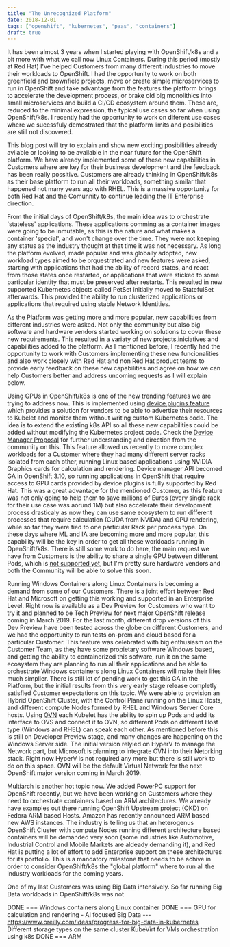 ```yaml
---
title: "The Unrecognized Platform"
date: 2018-12-01
tags: ["openshift", "kubernetes", "paas", "containers"]
draft: true
---
```

It has been almost 3 years when I started playing with OpenShift/k8s and a bit more with what we call now Linux Containers. During this period (mostly at Red Hat) I've helped Customers from many different industries to move their workloads to OpenShift. I had the opportunity to work on both greenfield and brownfield projects, move or create simple microservices to run in OpenShift and take advantage from the features the platform brings to accelerate the development process, or brake old big monolithics into small microservices and build a CI/CD ecosystem around them. These are, reduced to the minimal expression, the typical use cases so far when using OpenShift/k8s. I recently had the opportunity to work on diferent use cases where we sucessfuly demostrated that the platform limits and posibilities are still not discovered.

This blog post will try to explain and show new exciting posibilities already avilable or looking to be available in the near future for the OpenShift platform. We have already implemented some of these new capabilities in Customers where are key for their business development and the feedback has been really possitive. Customers are already thinking in OpenShift/k8s as their base platform to run all their workloads, something similar that happened not many years ago with RHEL. This is a massive opportunity for both Red Hat and the Comunnity to continue leading the IT Enterprise direction.

From the initial days of OpenShift/k8s, the main idea was to orchestrate 'stateless' applications. These applications comming as a container images were going to be inmutable, as this is the nature and what makes a container 'special', and won't change over the time. They were not keeping any status as the industry thought at that time it was not necessary. As long the platform evolved, made popular and was globally adopted, new workload types aimed to be orquestrated and new features were asked, starting with applications that had the ability of record states, and react from those states once restarted, or applications that were sticked to some particular identity that must be preserved after restarts. This resulted in new supported Kubernetes objects called PetSet initially moved to StatefulSet afterwards. This provided the ability to run clusterized applications or applications that required using stable Network Identities.

As the Platform was getting more and more popular, new capabilities from different industries were asked. Not only the community but also big software and hardware vendors started working on solutions to cover these new requirements. This resulted in a variaty of new projects,iniciatives and capabilities added to the platform. As I mentioned before, I recently had the opportunity to work with Customers implementing these new funcionalities and also work closely with Red Hat and non Red Hat product teams to provide early feedback on these new capabilities and agree on how we can help Customers better and address uncoming requests as I will explain below.

Using GPUs in OpenShift/k8s is one of the new trending features we are trying to address now. This is implemented using [device plugins feature](https://docs.openshift.com/container-platform/3.11/dev_guide/device_plugins.html) which provides a solution for vendors to be able to advertise their resources to Kubelet and monitor them without writing custom Kubernetes code. The idea is to extend the existing k8s API so all these new capabilities could be added without modifying the Kubernetes project code. Check the [Device Manager Proposal](https://github.com/kubernetes/community/blob/master/contributors/design-proposals/resource-management/device-plugin.md) for further understanding and direction from the community on this. This feature allowed us recently to move complex workloads for a Customer where they had many different server racks isolated from each other, running Linux based applications using NVIDIA Graphics cards for calculation and rendering. Device manager API becomed GA in OpenShift 3.10, so running applications in OpenShift that require access to GPU cards provided by device plugins is fully supported by Red Hat. This was a great advantage for the mentioned Customer, as this feature was not only going to help them to save millions of Euros (every single rack for their use case was aorund 1M) but also accelerate their development process drasticaly as now they can use same ecosystem to run different processes that require calculation (CUDA from NVIDA) and GPU rendering, while so far they were tied to one particular Rack per process type. On these days where ML and IA are becoming more and more popular, this capability will be the key in order to get all these workloads running in OpenShift/k8s. There is still some work to do here, the main request we have from Customers is the ability to share a single GPU between different Pods, which is [not supported yet](https://github.com/kubernetes/kubernetes/issues/52757), but I'm pretty sure hardware vendors and both the Community will be able to solve this soon.

Running Windows Containers along Linux Containers is becoming a demand from some of our Customers. There is a joint effort between Red Hat and Microsoft on getting this working and supported in an Enterprise Level. Right now is available as a Dev Preview for Customers who want to try it and planned to be Tech Preview for next major OpenShift release coming in March 2019. For the last month, different drop versions of this Dev Preview have been tested across the globe on different Customers, and we had the opportunity to run tests on-prem and cloud based for a particular Customer. This feature was celebrated with big enthusiasm on the Customer Team, as they have some propietary software Windows based, and getting the ability to containerized this sofware, run it on the same ecosystem they are planning to run all their applications and be able to orchestrate Windows containers along Linux Containers will make their lifes much simplier. There is still lot of pending work to get this GA in the Platform, but the initial results from this very early stage release completly satisfied Customer expectations on this topic. We were able to provision an Hybrid OpenShift Cluster, with the Control Plane running on the Linux Hosts, and different compute Nodes formed by RHEL and Windows Server Core hosts. Using [OVN](https://kubernetes.io/docs/getting-started-guides/windows/#using-ovn-with-ovs) each Kubelet has the ability to spin up Pods and add its interface to OVS and connect it to OVN, so different Pods on different Host type (Windows and RHEL) can speak each other. As mentioned before this is still on Developer Preview stage, and many changes are happening on the Windows Server side. The initial version relyied on HyperV to manage the Network part, but Microsoft is planning to integrate OVN into their Netorking stack. Right now HyperV is not required any more but there is still work to do on this space. OVN will be the default Virtual Network for the next OpenShift major version coming in March 2019.

Multiarch is another hot topic now. We added PowerPC support for OpenShift recently, but we have been working on Customers where they need to orchestrate containers based on ARM architectures. We already have examples out there running OpenShift Upstream project (OKD) on Fedora ARM based Hosts. Amazon has recently announced ARM based new AWS instances. The industry is telling us that an heterogenus OpenShift Cluster with compute Nodes running different architecture based containers will be demanded very soon (some industries like Automotive, Industrial Control and Mobile Markets are aldeady demanding it), and Red Hat is putting a lot of effort to add Enterprise support on these architectures for its portfolio. This is a mandatory milestone that needs to be achive in order to consider OpenShift/k8s the "global platform" where to run all the industry workloads for the coming years.

One of my last Customers was using Big Data intensively. So far running Big Data workloads in OpenShift/k8s was not 





DONE === Windows containers along Linux container
DONE === GPU for calculation and rendering - AI focused
Big Data --- https://www.oreilly.com/ideas/progress-for-big-data-in-kubernetes
Different storage types on the same cluster
KubeVirt for VMs orchestration using k8s
DONE === ARM
